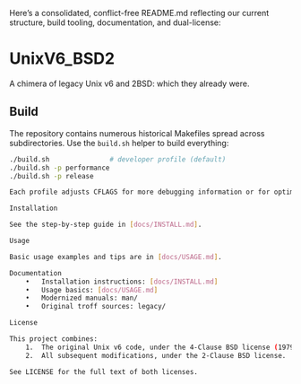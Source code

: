 Here’s a consolidated, conflict-free README.md reflecting our current structure, build tooling, documentation, and dual-license:

# UnixV6_BSD2

A chimera of legacy Unix v6 and 2BSD: which they already were.

## Build

The repository contains numerous historical Makefiles spread across subdirectories. Use the `build.sh` helper to build everything:

```sh
./build.sh               # developer profile (default)
./build.sh -p performance
./build.sh -p release

Each profile adjusts CFLAGS for more debugging information or for optimized binaries—you can inspect build.sh for the exact flags.

Installation

See the step-by-step guide in [docs/INSTALL.md].

Usage

Basic usage examples and tips are in [docs/USAGE.md].

Documentation
	•	Installation instructions: [docs/INSTALL.md]
	•	Usage basics: [docs/USAGE.md]
	•	Modernized manuals: man/
	•	Original troff sources: legacy/

License

This project combines:
	1.	The original Unix v6 code, under the 4-Clause BSD license (1979).
	2.	All subsequent modifications, under the 2-Clause BSD license.

See LICENSE for the full text of both licenses.

